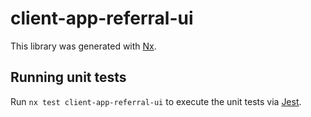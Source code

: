 # client-app-referral-ui

This library was generated with [Nx](https://nx.dev).

## Running unit tests

Run `nx test client-app-referral-ui` to execute the unit tests via [Jest](https://jestjs.io).

